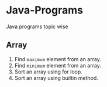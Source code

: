 # Java-Programs
Java programs topic wise

## Array
1. Find `maximum` element from an array.
2. Find `minimum` element from an array.
3. Sort an array using for loop.
4. Sort an array using builtin method.

